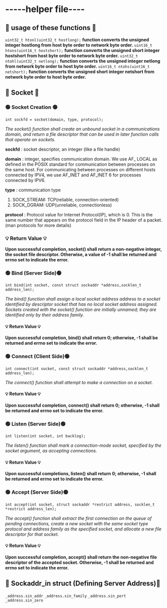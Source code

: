 # -----helper file----

## 📌 usage of these functions 📌

`uint32_t htonl(uint32_t hostlong);`
**function converts the unsigned integer hostlong from host byte order to network byte order.**
`uint16_t htons(uint16_t hostshort);`
**function converts the unsigned short integer hostshort from host byte order to network byte order.**
`uint32_t ntohl(uint32_t netlong);`
**function converts the unsigned integer netlong from network byte order to host byte order.**
`uint16_t ntohs(uint16_t netshort);`
**function converts the unsigned short integer netshort from network byte order to host byte order.**


## 📌 Socket 📌

### 🟢 Socket Creation 🟢

`int sockfd = socket(domain, type, protocol);`

*The socket() function shall create an unbound socket in a communications domain, and return a file descriptor that can be used in later function calls that operate on sockets.*

**sockfd** : socket descriptor, an integer (like a file handle)

**domain** : integer, specifies communication domain. We use AF_ LOCAL as defined in the POSIX standard for communication between processes on the same host. For communicating between processes on different hosts connected by IPV4, we use AF_INET and AF_INET 6 for processes connected by IPV6.

**type** : communication type
1. SOCK_STREAM: TCP(reliable, connection-oriented)
2. SOCK_DGRAM: UDP(unreliable, connectionless)

**protocol** : Protocol value for Internet Protocol(IP), which is 0. This is the same number that appears on the protocol field in the IP header of a packet.(man protocols for more details)

### 💡 Return Value 💡
**Upon successful completion, socket() shall return a non-negative integer, the socket file descriptor. Otherwise, a value of -1 shall be returned and errno set to indicate the error.**


### 🟢 Bind (Server Side)🟢

`int bind(int socket, const struct sockaddr *address,socklen_t address_len);`

*The bind() function shall assign a local socket address address to a socket identified by descriptor socket that has no local socket address assigned. Sockets created with the socket() function are initially unnamed; they are identified only by their address family.*

#### 💡 Return Value 💡
**Upon successful completion, bind() shall return 0; otherwise, -1 shall be returned and errno set to indicate the error.**


### 🟢 Connect (Client Side)🟢

`int connect(int socket, const struct sockaddr *address,socklen_t address_len);`

*The connect() function shall attempt to make a connection on a socket.*

#### 💡 Return Value 💡
**Upon successful completion, connect() shall return 0; otherwise, -1 shall be returned and errno set to indicate the error.**

### 🟢 Listen (Server Side)🟢

`int listen(int socket, int backlog);`

*The listen() function shall mark a connection-mode socket, specified by the socket argument, as accepting connections.*

#### 💡 Return Value 💡
**Upon successful completions, listen() shall return 0; otherwise, -1 shall be returned and errno set to indicate the error.**

### 🟢 Accept (Server Side)🟢

`int accept(int socket, struct sockaddr *restrict address, socklen_t *restrict address_len);`

*The accept() function shall extract the first connection on the queue of pending connections, create a new socket with the same socket type protocol and address family as the specified socket, and allocate a new file descriptor for that socket.*

#### 💡 Return Value 💡
**Upon successful completion, accept() shall return the non-negative file descriptor of the accepted socket. Otherwise, -1 shall be returned and errno set to indicate the error.**

## 📌 Sockaddr_in struct (Defining Server Address)📌

`_address.sin_addr`
`_address.sin_family`
`_address.sin_port`
`_address.sin_zero`

